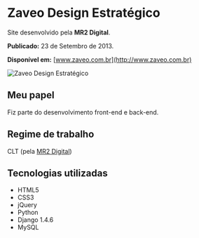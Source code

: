 # Zaveo Design Estratégico

Site desenvolvido pela __MR2 Digital__.

__Publicado:__ 23 de Setembro de 2013.

__Disponível em:__ [www.zaveo.com.br](http://www.zaveo.com.br)

![Zaveo Design Estratégico](https://raw.github.com/hmleal/Portfolio/master/latest_work/img/zaveo.png "Zaveo Design Estratégico")

## Meu papel

Fiz parte do desenvolvimento front-end e back-end.

## Regime de trabalho

CLT (pela [MR2 Digital](http://www.mr2digital.com.br))

## Tecnologias utilizadas

* HTML5
* CSS3
* jQuery
* Python
* Django 1.4.6
* MySQL
